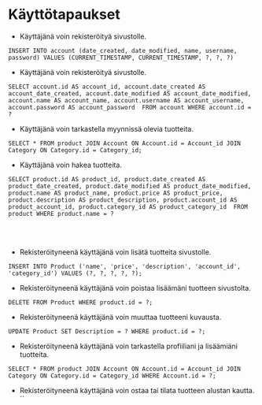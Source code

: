 # Käyttötapaukset

* Käyttäjänä voin rekisteröityä sivustolle.

`INSERT INTO account (date_created, date_modified, name, username, password) VALUES (CURRENT_TIMESTAMP, CURRENT_TIMESTAMP, ?, ?, ?)`

* Käyttäjänä voin rekisteröityä sivustolle.

`SELECT account.id AS account_id, account.date_created AS account_date_created, account.date_modified AS account_date_modified, account.name AS account_name, account.username AS account_username, account.password AS account_password 
FROM account WHERE account.id = ?`

* Käyttäjänä voin tarkastella myynnissä olevia tuotteita.

`SELECT * FROM product JOIN Account ON Account.id = Account_id JOIN Category ON Category.id = Category_id;`

* Käyttäjänä voin hakea tuotteita. 

`SELECT product.id AS product_id, product.date_created AS product_date_created, product.date_modified AS product_date_modified, product.name AS product_name, product.price AS product_price, product.description AS product_description, product.account_id AS product_account_id, product.category_id AS product_category_id 
FROM product WHERE product.name = ?`


 <br/><br/>
 
* Rekisteröityneenä käyttäjänä voin lisätä tuotteita sivustolle.

`INSERT INTO Product ('name', 'price', 'description', 'account_id', 'category_id') VALUES (?, ?, ?, ?, ?);`

* Rekisteröityneenä käyttäjänä voin poistaa lisäämäni tuotteen sivustolta. 

`DELETE FROM Product WHERE product.id = ?;`

* Rekisteröityneenä käyttäjänä voin muuttaa tuotteeni kuvausta.

`UPDATE Product SET Description = ? WHERE product.id = ?;`

* Rekisteröityneenä käyttäjänä voin tarkastella profiiliani ja lisäämiäni tuotteita.

`SELECT * FROM product JOIN Account ON Account.id = Account_id JOIN Category ON Category.id = Category_id WHERE Account.id = ?;`


* Rekisteröityneenä käyttäjänä voin ostaa tai tilata tuotteen alustan kautta.
``
